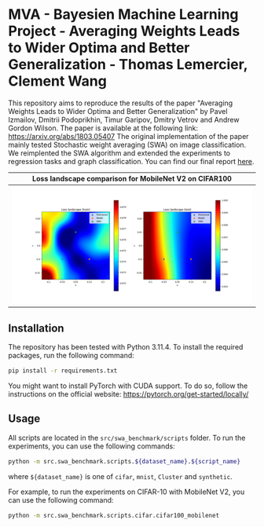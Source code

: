 # MVA - Bayesien Machine Learning Project - Averaging Weights Leads to Wider Optima and Better Generalization - Thomas Lemercier, Clement Wang

This repository aims to reproduce the results of the paper "Averaging Weights Leads to Wider Optima and Better Generalization" by Pavel Izmailov, Dmitrii Podoprikhin, Timur Garipov, Dmitry Vetrov and Andrew Gordon Wilson. The paper is available at the following link: https://arxiv.org/abs/1803.05407
The original implementation of the paper mainly tested Stochastic weight averaging (SWA) on image classification. We reimplented the SWA algorithm and extended the experiments to regression tasks and graph classification. You can find our final report [here](BayesianML_Report.pdf).

Loss landscape comparison for MobileNet V2 on CIFAR100|
:-----:|
![Visualization](runs/cifar100_mobilenet.png)|


## Installation

The repository has been tested with Python 3.11.4. To install the required packages, run the following command:

```bash
pip install -r requirements.txt
```

You might want to install PyTorch with CUDA support. To do so, follow the instructions on the official website: https://pytorch.org/get-started/locally/

## Usage

All scripts are located in the `src/swa_benchmark/scripts` folder. To run the experiments, you can use the following commands:

```bash
python -m src.swa_benchmark.scripts.${dataset_name}.${script_name}
```
where `${dataset_name}` is one of `cifar`, `mnist`, `Cluster` and `synthetic`.

For example, to run the experiments on CIFAR-10 with MobileNet V2, you can use the following command:

```bash
python -m src.swa_benchmark.scripts.cifar.cifar100_mobilenet
```

